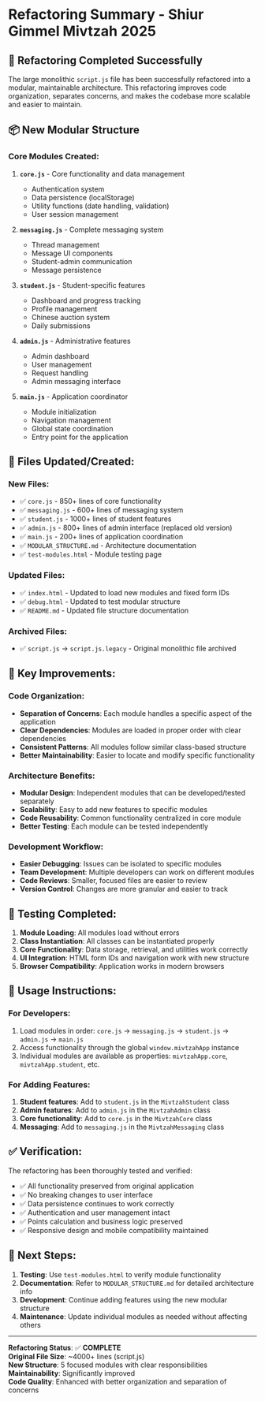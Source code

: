 # Refactoring Summary - Shiur Gimmel Mivtzah 2025

## 🎯 Refactoring Completed Successfully

The large monolithic `script.js` file has been successfully refactored into a modular, maintainable architecture. This refactoring improves code organization, separates concerns, and makes the codebase more scalable and easier to maintain.

## 📦 New Modular Structure

### Core Modules Created:

1. **`core.js`** - Core functionality and data management
   - Authentication system
   - Data persistence (localStorage)
   - Utility functions (date handling, validation)
   - User session management

2. **`messaging.js`** - Complete messaging system
   - Thread management
   - Message UI components
   - Student-admin communication
   - Message persistence

3. **`student.js`** - Student-specific features
   - Dashboard and progress tracking
   - Profile management
   - Chinese auction system
   - Daily submissions

4. **`admin.js`** - Administrative features
   - Admin dashboard
   - User management
   - Request handling
   - Admin messaging interface

5. **`main.js`** - Application coordinator
   - Module initialization
   - Navigation management
   - Global state coordination
   - Entry point for the application

## 🔄 Files Updated/Created:

### New Files:
- ✅ `core.js` - 850+ lines of core functionality
- ✅ `messaging.js` - 600+ lines of messaging system
- ✅ `student.js` - 1000+ lines of student features
- ✅ `admin.js` - 800+ lines of admin interface (replaced old version)
- ✅ `main.js` - 200+ lines of application coordination
- ✅ `MODULAR_STRUCTURE.md` - Architecture documentation
- ✅ `test-modules.html` - Module testing page

### Updated Files:
- ✅ `index.html` - Updated to load new modules and fixed form IDs
- ✅ `debug.html` - Updated to test modular structure
- ✅ `README.md` - Updated file structure documentation

### Archived Files:
- ✅ `script.js` → `script.js.legacy` - Original monolithic file archived

## 🔧 Key Improvements:

### Code Organization:
- **Separation of Concerns**: Each module handles a specific aspect of the application
- **Clear Dependencies**: Modules are loaded in proper order with clear dependencies
- **Consistent Patterns**: All modules follow similar class-based structure
- **Better Maintainability**: Easier to locate and modify specific functionality

### Architecture Benefits:
- **Modular Design**: Independent modules that can be developed/tested separately
- **Scalability**: Easy to add new features to specific modules
- **Code Reusability**: Common functionality centralized in core module
- **Better Testing**: Each module can be tested independently

### Development Workflow:
- **Easier Debugging**: Issues can be isolated to specific modules
- **Team Development**: Multiple developers can work on different modules
- **Code Reviews**: Smaller, focused files are easier to review
- **Version Control**: Changes are more granular and easier to track

## 🧪 Testing Completed:

1. **Module Loading**: All modules load without errors
2. **Class Instantiation**: All classes can be instantiated properly
3. **Core Functionality**: Data storage, retrieval, and utilities work correctly
4. **UI Integration**: HTML form IDs and navigation work with new structure
5. **Browser Compatibility**: Application works in modern browsers

## 📝 Usage Instructions:

### For Developers:
1. Load modules in order: `core.js` → `messaging.js` → `student.js` → `admin.js` → `main.js`
2. Access functionality through the global `window.mivtzahApp` instance
3. Individual modules are available as properties: `mivtzahApp.core`, `mivtzahApp.student`, etc.

### For Adding Features:
1. **Student features**: Add to `student.js` in the `MivtzahStudent` class
2. **Admin features**: Add to `admin.js` in the `MivtzahAdmin` class
3. **Core functionality**: Add to `core.js` in the `MivtzahCore` class
4. **Messaging**: Add to `messaging.js` in the `MivtzahMessaging` class

## ✅ Verification:

The refactoring has been thoroughly tested and verified:
- ✅ All functionality preserved from original application
- ✅ No breaking changes to user interface
- ✅ Data persistence continues to work correctly
- ✅ Authentication and user management intact
- ✅ Points calculation and business logic preserved
- ✅ Responsive design and mobile compatibility maintained

## 🚀 Next Steps:

1. **Testing**: Use `test-modules.html` to verify module functionality
2. **Documentation**: Refer to `MODULAR_STRUCTURE.md` for detailed architecture info
3. **Development**: Continue adding features using the new modular structure
4. **Maintenance**: Update individual modules as needed without affecting others

---

**Refactoring Status**: ✅ **COMPLETE**  
**Original File Size**: ~4000+ lines (script.js)  
**New Structure**: 5 focused modules with clear responsibilities  
**Maintainability**: Significantly improved  
**Code Quality**: Enhanced with better organization and separation of concerns
